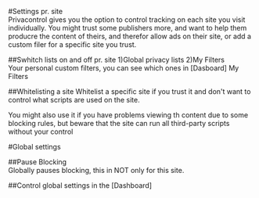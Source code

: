 #Settings pr. site  
Privacontrol gives you the option to control tracking on each site you visit individually. You might trust some publishers more, and want to help them producre the content of theirs, and therefor allow ads on their site, or add a custom filer for a specific site you trust.

##Swhitch lists on and off pr. site
1)Global privacy lists 
2)My Filters  
Your personal custom filters, you can see which ones in [Dasboard] My Filters


##Whitelisting a site
Whitelist a specific site if you trust it and don't want to control what scripts are used on the site.  

You might also use it if you have problems viewing th content due to some blocking rules, but beware that the site can run all third-party scripts without your control 


#Global settings

##Pause Blocking  
Globally pauses blocking, this in NOT only for this site.

##Control global settings in the [Dashboard] 
